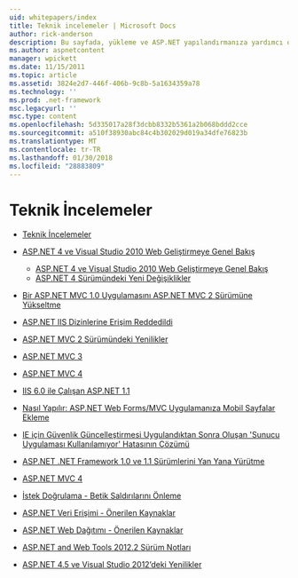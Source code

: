 ```yaml
---
uid: whitepapers/index
title: Teknik incelemeler | Microsoft Docs
author: rick-anderson
description: Bu sayfada, yükleme ve ASP.NET yapılandırmanıza yardımcı olur ve güvenli, hızlı ve esnek ASP.NET uygulamaları yazmak için yardımcı olması için teknik incelemeler bulacaksınız.
ms.author: aspnetcontent
manager: wpickett
ms.date: 11/15/2011
ms.topic: article
ms.assetid: 3824e2d7-446f-406b-9c8b-5a1634359a78
ms.technology: ''
ms.prod: .net-framework
msc.legacyurl: ''
msc.type: content
ms.openlocfilehash: 5d335017a28f3dcbb8332b5361a2b068bddd2cce
ms.sourcegitcommit: a510f38930abc84c4b302029d019a34dfe76823b
ms.translationtype: MT
ms.contentlocale: tr-TR
ms.lasthandoff: 01/30/2018
ms.locfileid: "28883809"
---
```

<a name="whitepapers"></a>Teknik İncelemeler
====================
- [Teknik İncelemeler](overview.md)
- [ASP.NET 4 ve Visual Studio 2010 Web Geliştirmeye Genel Bakış](aspnet4/index.md)

    - [ASP.NET 4 ve Visual Studio 2010 Web Geliştirmeye Genel Bakış](aspnet4/overview.md)
    - [ASP.NET 4 Sürümündeki Yeni Değişiklikler](aspnet4/breaking-changes.md)
- [Bir ASP.NET MVC 1.0 Uygulamasını ASP.NET MVC 2 Sürümüne Yükseltme](aspnet-mvc2-upgrade-notes.md)
- [ASP.NET IIS Dizinlerine Erişim Reddedildi](denied-access-to-iis-directories.md)
- [ASP.NET MVC 2 Sürümündeki Yenilikler](what-is-new-in-aspnet-mvc.md)
- [ASP.NET MVC 3](mvc3-release-notes.md)
- [ASP.NET MVC 4](mvc4-beta-release-notes.md)
- [IIS 6.0 ile Çalışan ASP.NET 1.1](aspnet-and-iis6.md)
- [Nasıl Yapılır: ASP.NET Web Forms/MVC Uygulamanıza Mobil Sayfalar Ekleme](add-mobile-pages-to-your-aspnet-web-forms-mvc-application.md)
- [IE için Güvenlik Güncelleştirmesi Uygulandıktan Sonra Oluşan 'Sunucu Uygulaması Kullanılamıyor' Hatasının Çözümü](ms03-32-issue.md)
- [ASP.NET .NET Framework 1.0 ve 1.1 Sürümlerini Yan Yana Yürütme](side-by-side-with-10.md)
- [ASP.NET MVC 4](mvc4-release-notes.md)
- [İstek Doğrulama - Betik Saldırılarını Önleme](request-validation.md)
- [ASP.NET Veri Erişimi - Önerilen Kaynaklar](aspnet-data-access-content-map.md)
- [ASP.NET Web Dağıtımı - Önerilen Kaynaklar](aspnet-web-deployment-content-map.md)
- [ASP.NET and Web Tools 2012.2 Sürüm Notları](aspnet-and-web-tools-20122-release-notes.md)
- [ASP.NET 4.5 ve Visual Studio 2012’deki Yenilikler](whats-new-in-aspnet-45-and-visual-studio-2012.md)
